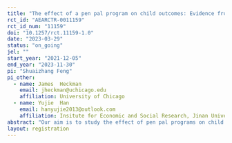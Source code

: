```yaml
---
title: "The effect of a pen pal program on child outcomes: Evidence from a randomized controlled trial in China"
rct_id: "AEARCTR-0011159"
rct_id_num: "11159"
doi: "10.1257/rct.11159-1.0"
date: "2023-03-29"
status: "on_going"
jel: ""
start_year: "2021-12-05"
end_year: "2023-11-30"
pi: "Shuaizhang Feng"
pi_other:
  - name: James  Heckman
    email: jheckman@uchicago.edu
    affiliation: University of Chicago
  - name: Yujie  Han
    email: hanyujie2013@outlook.com
    affiliation: Insitute for Economic and Social Research, Jinan University
abstract: "Our aim is to study the effect of pen pal programs on child development. We conduct a randomized controlled trail on students in grade 7 (first-year middle school students) in China, in collaboration with the BlueLetter, an NGO specialized in organizing pen pal programs for many years. The program matches each student in the treatment group with a pen pal volunteer, and allow them to communicate by mail for one and half years anonymously and under the supervision of BlueLetter. We plan to (1)  examine the causal effect of pen pals on a range of development outcomes, including test scores, cognitive skills, and noncognitive skills (Big Five personlity factors) as well as economic preferences, both immediately after the program ended and longer term effects; (2) study heterogeneous effects for different subgroups. In particular, we will focus on left behind children whose parents were away from home for work in cities. Left behind students are especially likely to suffer from emotional issues, thus could potentially benefit from pen pal programs which provides emotional support; (3) analyze the underlying mechanisms through which the program impacts children. We have collected extensive information regarding the children, their parents and schools before the intervention, and will do so after the RCT. Meanwhile, we will analyze the text contents of the letters exchanged between the student and pen pal volunteers.  "
layout: registration
---
```


